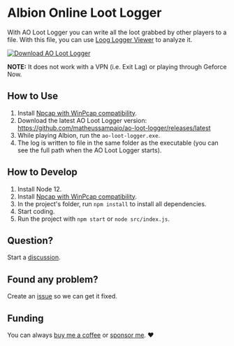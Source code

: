 # Albion Online Loot Logger

With AO Loot Logger you can write all the loot grabbed by other players to a file. With this file, you can use [Loog Logger Viewer](https://matheus.sampaio.us/albion-loot-logger-helper) to analyze it.

[![Download AO Loot Logger](https://img.shields.io/badge/Download%20AO%20Loot%20Logger-ao--loot--logger.exe-blue)](https://github.com/matheussampaio/ao-loot-logger/releases/latest/download/ao-loot-logger.exe)

**NOTE:** It does not work with a VPN (i.e. Exit Lag) or playing through Geforce Now.

## How to Use

1. Install [Npcap with WinPcap compatibility](https://nmap.org/npcap).
2. Download the latest AO Loot Logger version: https://github.com/matheussampaio/ao-loot-logger/releases/latest
3. While playing Albion, run the `ao-loot-logger.exe`.
4. The log is written to file in the same folder as the executable (you can see the full path when the AO Loot Logger starts).

## How to Develop

1. Install Node 12.
2. Install [Npcap with WinPcap compatibility](https://nmap.org/npcap).
3. In the project's folder, run `npm install` to install all dependencies.
4. Start coding.
5. Run the project with `npm start` or `node src/index.js`.

## Question?

Start a [discussion](https://github.com/matheussampaio/ao-loot-logger/discussions).

## Found any problem?

Create an [issue](https://github.com/matheussampaio/ao-loot-logger/issues) so we can get it fixed.

## Funding

You can always [buy me a coffee](https://www.buymeacoffee.com/MatheusSampaio) or [sponsor me](https://github.com/sponsors/matheussampaio). ❤️
